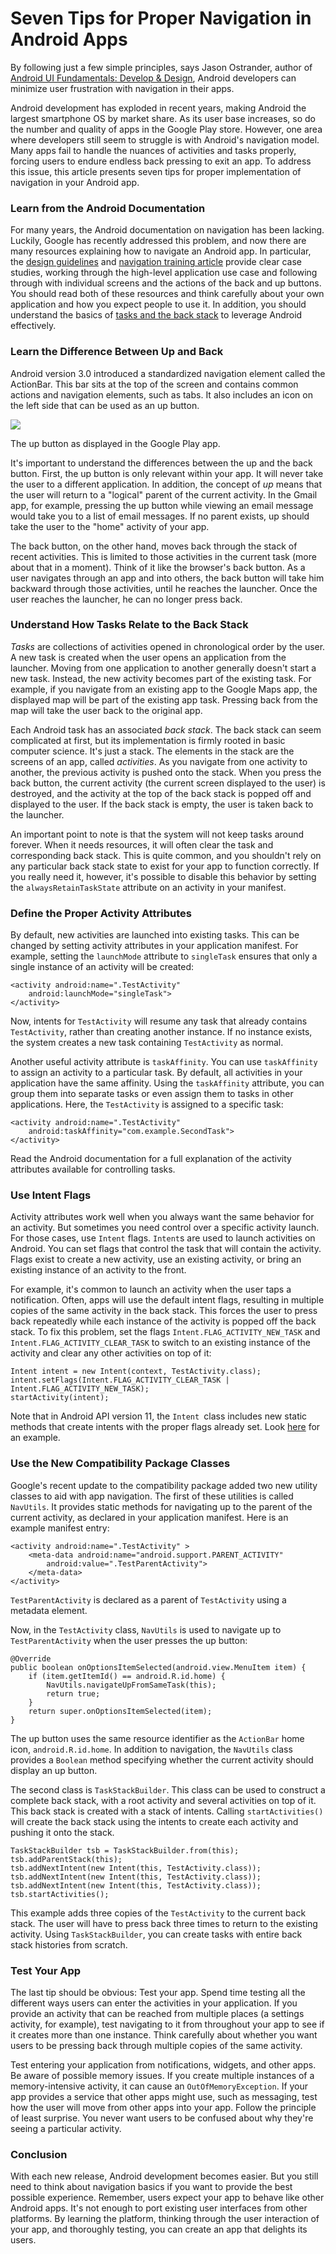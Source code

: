 Seven Tips for Proper Navigation in Android Apps
================================================

By following just a few simple principles, says Jason Ostrander, author
of [Android UI Fundamentals: Develop &
Design](http://www.peachpit.com/store/product.aspx?isbn=0321814584),
Android developers can minimize user frustration with navigation in
their apps.

Android development has exploded in recent years, making Android the
largest smartphone OS by market share. As its user base increases, so do
the number and quality of apps in the Google Play store. However, one
area where developers still seem to struggle is with Android's
navigation model. Many apps fail to handle the nuances of activities and
tasks properly, forcing users to endure endless back pressing to exit an
app. To address this issue, this article presents seven tips for proper
implementation of navigation in your Android app.

### Learn from the Android Documentation

For many years, the Android documentation on navigation has been
lacking. Luckily, Google has recently addressed this problem, and now
there are many resources explaining how to navigate an Android app. In
particular, the [design guidelines](http://developer.android.com/design/patterns/navigation.html) and [navigation training article](http://developer.android.com/training/design-navigation/index.html)
provide clear case studies, working through the high-level application
use case and following through with individual screens and the actions
of the back and up buttons. You should read both of these resources and
think carefully about your own application and how you expect people to
use it. In addition, you should understand the basics of [tasks and the back stack](http://developer.android.com/guide/topics/fundamentals/tasks-and-back-stack.html) to leverage Android effectively.

### Learn the Difference Between Up and Back

Android version 3.0 introduced a standardized navigation element called
the ActionBar. This bar sits at the top of the screen and contains
common actions and navigation elements, such as tabs. It also includes
an icon on the left side that can be used as an up button.

![](http://www.peachpit.com/content/images/art_ostrander1_appnav/elementLinks/thostrander1_fig01.jpg)

The up button as displayed in the Google Play app.

It's important to understand the differences between the up and the back
button. First, the up button is only relevant within your app. It will
never take the user to a different application. In addition, the concept
of *up* means that the user will return to a "logical" parent of the
current activity. In the Gmail app, for example, pressing the up button
while viewing an email message would take you to a list of email
messages. If no parent exists, up should take the user to the "home"
activity of your app.

The back button, on the other hand, moves back through the stack of
recent activities. This is limited to those activities in the current
task (more about that in a moment). Think of it like the browser's back
button. As a user navigates through an app and into others, the back
button will take him backward through those activities, until he reaches
the launcher. Once the user reaches the launcher, he can no longer press
back.

### Understand How Tasks Relate to the Back Stack

*Tasks* are collections of activities opened in chronological order by
the user. A new task is created when the user opens an application from
the launcher. Moving from one application to another generally doesn't
start a new task. Instead, the new activity becomes part of the existing
task. For example, if you navigate from an existing app to the Google
Maps app, the displayed map will be part of the existing app task.
Pressing back from the map will take the user back to the original app.

Each Android task has an associated *back stack*. The back stack can
seem complicated at first, but its implementation is firmly rooted in
basic computer science. It's just a stack. The elements in the stack are
the screens of an app, called *activities*. As you navigate from one
activity to another, the previous activity is pushed onto the stack.
When you press the back button, the current activity (the current screen
displayed to the user) is destroyed, and the activity at the top of the
back stack is popped off and displayed to the user. If the back stack is
empty, the user is taken back to the launcher.

An important point to note is that the system will not keep tasks around
forever. When it needs resources, it will often clear the task and
corresponding back stack. This is quite common, and you shouldn't rely
on any particular back stack state to exist for your app to function
correctly. If you really need it, however, it's possible to disable this
behavior by setting the `alwaysRetainTaskState` attribute on an activity
in your manifest.

### Define the Proper Activity Attributes

By default, new activities are launched into existing tasks. This can be
changed by setting activity attributes in your application manifest. For
example, setting the `launchMode` attribute to `singleTask` ensures that
only a single instance of an activity will be created:

    <activity android:name=".TestActivity" 
        android:launchMode="singleTask">
    </activity>

Now, intents for `TestActivity` will resume any task that already
contains `TestActivity`, rather than creating another instance. If no
instance exists, the system creates a new task containing `TestActivity`
as normal.

Another useful activity attribute is `taskAffinity`. You can use
`taskAffinity` to assign an activity to a particular task. By default,
all activities in your application have the same affinity. Using the
`taskAffinity` attribute, you can group them into separate tasks or even
assign them to tasks in other applications. Here, the `TestActivity` is
assigned to a specific task:

    <activity android:name=".TestActivity" 
        android:taskAffinity="com.example.SecondTask">
    </activity>

Read the Android documentation for a full explanation of the activity
attributes available for controlling tasks.

### Use Intent Flags

Activity attributes work well when you always want the same behavior for
an activity. But sometimes you need control over a specific activity
launch. For those cases, use `Intent` flags. `Intent`s are used to
launch activities on Android. You can set flags that control the task
that will contain the activity. Flags exist to create a new activity,
use an existing activity, or bring an existing instance of an activity
to the front.

For example, it's common to launch an activity when the user taps a
notification. Often, apps will use the default intent flags, resulting
in multiple copies of the same activity in the back stack. This forces
the user to press back repeatedly while each instance of the activity is
popped off the back stack. To fix this problem, set the flags
`Intent.FLAG_ACTIVITY_NEW_TASK` and `Intent.FLAG_ACTIVITY_CLEAR_TASK` to
switch to an existing instance of the activity and clear any other
activities on top of it:

    Intent intent = new Intent(context, TestActivity.class);
    intent.setFlags(Intent.FLAG_ACTIVITY_CLEAR_TASK | Intent.FLAG_ACTIVITY_NEW_TASK);
    startActivity(intent);

Note that in Android API version 11, the `Intent `class includes new
static methods that create intents with the proper flags already set.
Look [here](http://developer.android.com/reference/android/content/Intent.html#makeRestartActivityTask(android.content.ComponentName)) for an example.

### Use the New Compatibility Package Classes

Google's recent update to the compatibility package added two new
utility classes to aid with app navigation. The first of these utilities
is called `NavUtils`. It provides static methods for navigating up to
the parent of the current activity, as declared in your application
manifest. Here is an example manifest entry:

    <activity android:name=".TestActivity" >
        <meta-data android:name="android.support.PARENT_ACTIVITY"
            android:value=".TestParentActivity">
        </meta-data>
    </activity>

`TestParentActivity` is declared as a parent of `TestActivity` using a
metadata element.

Now, in the `TestActivity` class, `NavUtils` is used to navigate up to
`TestParentActivity` when the user presses the up button:

    @Override
    public boolean onOptionsItemSelected(android.view.MenuItem item) {
        if (item.getItemId() == android.R.id.home) {
            NavUtils.navigateUpFromSameTask(this);
            return true;
        }
        return super.onOptionsItemSelected(item);
    }

The up button uses the same resource identifier as the `ActionBar` home
icon, `android.R.id.home`. In addition to navigation, the `NavUtils`
class provides a `Boolean` method specifying whether the current
activity should display an up button.

The second class is `TaskStackBuilder`. This class can be used to
construct a complete back stack, with a root activity and several
activities on top of it. This back stack is created with a stack of
intents. Calling `startActivities()` will create the back stack using
the intents to create each activity and pushing it onto the stack.

    TaskStackBuilder tsb = TaskStackBuilder.from(this);
    tsb.addParentStack(this);
    tsb.addNextIntent(new Intent(this, TestActivity.class));
    tsb.addNextIntent(new Intent(this, TestActivity.class));
    tsb.addNextIntent(new Intent(this, TestActivity.class));
    tsb.startActivities();

This example adds three copies of the `TestActivity` to the current back
stack. The user will have to press back three times to return to the
existing activity. Using `TaskStackBuilder`, you can create tasks with
entire back stack histories from scratch.

### Test Your App

The last tip should be obvious: Test your app. Spend time testing all
the different ways users can enter the activities in your application.
If you provide an activity that can be reached from multiple places (a
settings activity, for example), test navigating to it from throughout
your app to see if it creates more than one instance. Think carefully
about whether you want users to be pressing back through multiple copies
of the same activity.

Test entering your application from notifications, widgets, and other
apps. Be aware of possible memory issues. If you create multiple
instances of a memory-intensive activity, it can cause an
`OutOfMemoryException`. If your app provides a service that other apps
might use, such as messaging, test how the user will move from other
apps into your app. Follow the principle of least surprise. You never
want users to be confused about why they're seeing a particular
activity.

### Conclusion

With each new release, Android development becomes easier. But you still
need to think about navigation basics if you want to provide the best
possible experience. Remember, users expect your app to behave like
other Android apps. It's not enough to port existing user interfaces
from other platforms. By learning the platform, thinking through the
user interaction of your app, and thoroughly testing, you can create an
app that delights its users.
